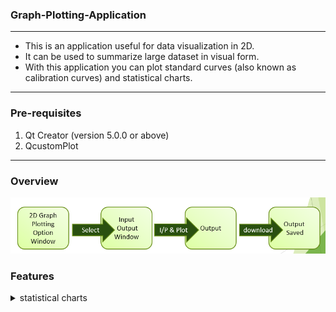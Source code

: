 ### Graph-Plotting-Application
<hr>

- This is an application useful for data visualization in 2D. 
- It can be used to summarize large dataset in visual form. 
- With this application you can plot standard curves (also known as calibration curves) and statistical charts.

<hr>

### Pre-requisites
1. Qt Creator (version 5.0.0 or above)
2. QcustomPlot

<hr>

### Overview 
![Overview](Download_plot/overview.png)

### Features

<details>
<summary>
statistical charts
</summary>
<summary>
bar chart
</summary>

![barchart](Download_plot/barchart_plot.png)
</details>
